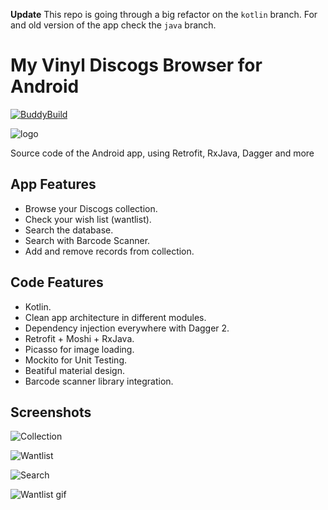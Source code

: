 **Update** This repo is going through a big refactor on the `kotlin` branch.
For and old version of the app check the `java` branch.

# My Vinyl Discogs Browser for Android

[![BuddyBuild](https://dashboard.buddybuild.com/api/statusImage?appID=5746acc88191a20100875e17&branch=master&build=latest)](https://dashboard.buddybuild.com/apps/5746acc88191a20100875e17/build/latest)

![logo](https://raw.githubusercontent.com/miquelbeltran/android-discogsbrowser/master/art/icon2.png)

Source code of the Android app, using Retrofit, RxJava, Dagger and more

## App Features

- Browse your Discogs collection.
- Check your wish list (wantlist).
- Search the database.
- Search with Barcode Scanner.
- Add and remove records from collection.

## Code Features

- Kotlin.
- Clean app architecture in different modules.
- Dependency injection everywhere with Dagger 2.
- Retrofit + Moshi + RxJava.
- Picasso for image loading.
- Mockito for Unit Testing.
- Beatiful material design.
- Barcode scanner library integration.

## Screenshots

![Collection](https://raw.githubusercontent.com/miquelbeltran/android-discogsbrowser/master/art/screenshots/collection_640.png)

![Wantlist](https://raw.githubusercontent.com/miquelbeltran/android-discogsbrowser/master/art/screenshots/wantlist_640.png)

![Search](https://raw.githubusercontent.com/miquelbeltran/android-discogsbrowser/master/art/screenshots/search_640.png)

![Wantlist gif](https://raw.githubusercontent.com/miquelbeltran/android-discogsbrowser/master/art/screenshots/wantlist.gif)
